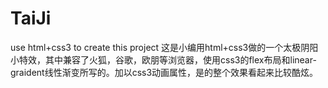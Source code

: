 # TaiJi
use html+css3 to create this project
这是小编用html+css3做的一个太极阴阳小特效，其中兼容了火狐，谷歌，欧朋等浏览器，使用css3的flex布局和linear-graident线性渐变所写的。加以css3动画属性，是的整个效果看起来比较酷炫。
